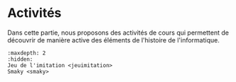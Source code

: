 # Activités

Dans cette partie, nous proposons des activités de cours qui permettent de découvrir de manière active des éléments de l'histoire de l'informatique.

```{toctree}
:maxdepth: 2
:hidden:
Jeu de l'imitation <jeuimitation>
Smaky <smaky>
```
